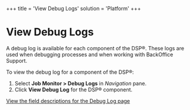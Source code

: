 +++
title = 'View Debug Logs'
solution = 'Platform'
+++

# View Debug Logs

A debug log is available for each component of the DSP®. These logs are
used when debugging processes and when working with BackOffice Support.

To view the debug log for a component of the DSP®:

1.  Select **Job Monitor \> Debug Logs** in *Navigation* pane.
2.  Click **View Debug Log** for the DSP® component.

[View the field descriptions for the Debug Log
page](../Page_Desc/Debug_Log_H)
